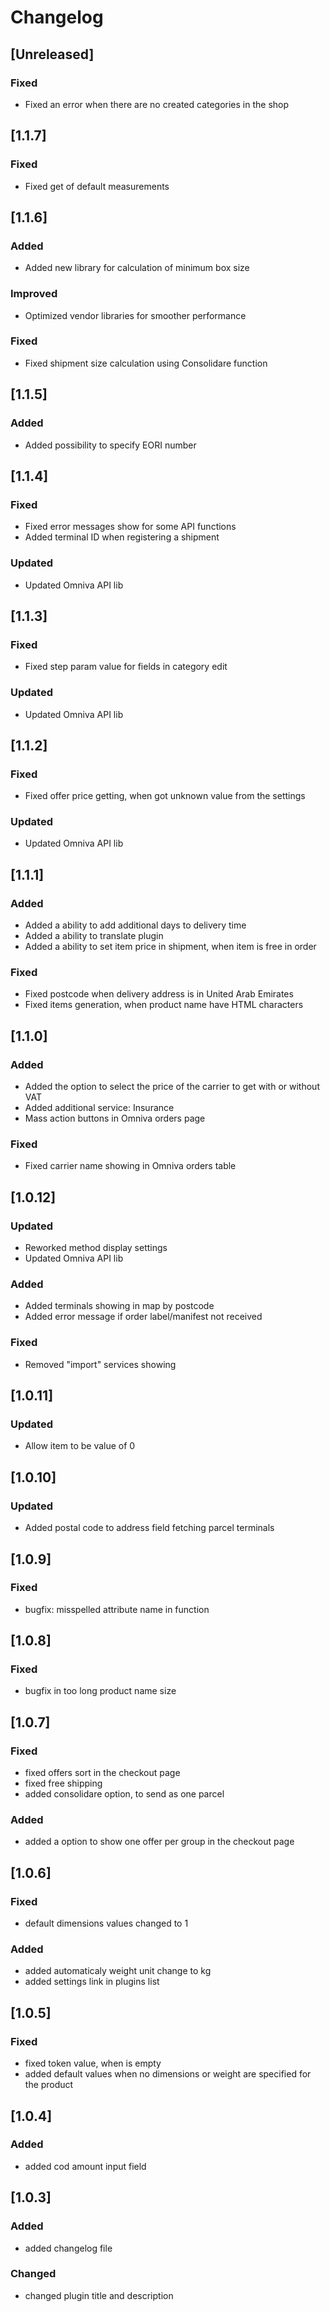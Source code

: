 # Changelog

## [Unreleased]
### Fixed
- Fixed an error when there are no created categories in the shop

## [1.1.7]
### Fixed
- Fixed get of default measurements

## [1.1.6]
### Added
- Added new library for calculation of minimum box size

### Improved
- Optimized vendor libraries for smoother performance

### Fixed
- Fixed shipment size calculation using Consolidare function

## [1.1.5]
### Added
- Added possibility to specify EORI number

## [1.1.4]
### Fixed
- Fixed error messages show for some API functions
- Added terminal ID when registering a shipment

### Updated
- Updated Omniva API lib

## [1.1.3]
### Fixed
- Fixed step param value for fields in category edit

### Updated
- Updated Omniva API lib

## [1.1.2]
### Fixed
- Fixed offer price getting, when got unknown value from the settings

### Updated
- Updated Omniva API lib

## [1.1.1]
### Added
- Added a ability to add additional days to delivery time
- Added a ability to translate plugin
- Added a ability to set item price in shipment, when item is free in order

### Fixed
- Fixed postcode when delivery address is in United Arab Emirates
- Fixed items generation, when product name have HTML characters

## [1.1.0]
### Added
- Added the option to select the price of the carrier to get with or without VAT
- Added additional service: Insurance
- Mass action buttons in Omniva orders page

### Fixed
- Fixed carrier name showing in Omniva orders table

## [1.0.12]
### Updated
- Reworked method display settings
- Updated Omniva API lib

### Added
- Added terminals showing in map by postcode
- Added error message if order label/manifest not received

### Fixed
- Removed "import" services showing

## [1.0.11]
### Updated
- Allow item to be value of 0

## [1.0.10]
### Updated
- Added postal code to address field fetching parcel terminals

## [1.0.9]
### Fixed
- bugfix: misspelled attribute name in function

## [1.0.8]
### Fixed
- bugfix in too long product name size

## [1.0.7]
### Fixed
- fixed offers sort in the checkout page
- fixed free shipping
- added consolidare option, to send as one parcel

### Added
- added a option to show one offer per group in the checkout page

## [1.0.6]
### Fixed
- default dimensions values changed to 1

### Added
- added automaticaly weight unit change to kg
- added settings link in plugins list

## [1.0.5]
### Fixed
- fixed token value, when is empty
- added default values when no dimensions or weight are specified for the product

## [1.0.4]
### Added
- added cod amount input field

## [1.0.3]
### Added
- added changelog file

### Changed
- changed plugin title and description
